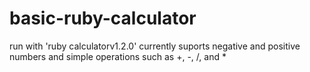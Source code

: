 # basic-ruby-calculator
run with 'ruby calculatorv1.2.0'
currently suports negative and positive numbers and simple operations such as +, -, /, and *
